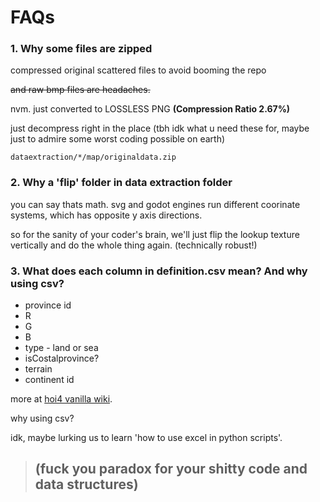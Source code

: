 # **FAQs**

### 1. Why some files are zipped
compressed original scattered files to avoid booming the repo

~~and raw bmp files are headaches.~~

nvm. just converted to LOSSLESS PNG **(Compression Ratio 2.67%)**

just decompress right in the place (tbh idk what u need these for, maybe just to admire some worst coding possible on earth)

```dataextraction/*/map/originaldata.zip```

### 2. Why a 'flip' folder in data extraction folder

you can say thats math. svg and godot engines run different coorinate systems, which has opposite y axis directions. 

so for the sanity of your coder's brain, we'll just flip the lookup texture vertically and do the whole thing again. (technically robust!)

### 3. What does each column in definition.csv mean? And why using csv?
- province id
- R
- G
- B
- type - land or sea
- isCostalprovince?
- terrain
- continent id

more at [hoi4 vanilla wiki](https://hoi4.paradoxwikis.com/Map_modding).

why using csv?

idk, maybe lurking us to learn 'how to use excel in python scripts'.

> ## **(fuck you paradox for your shitty code and data structures)**